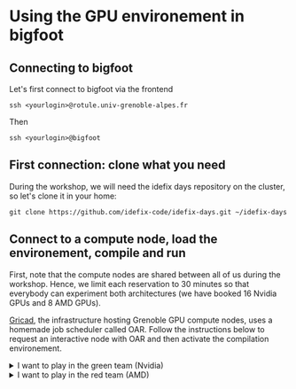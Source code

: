 # Using the GPU environement in bigfoot
## Connecting to bigfoot
Let's first connect to bigfoot via the frontend

```shell
ssh <yourlogin>@rotule.univ-grenoble-alpes.fr
```
Then
```shell
ssh <yourlogin>@bigfoot
```

## First connection: clone what you need
During the workshop, we will need the idefix days repository on the cluster, so let's clone it in your home:
```shell
git clone https://github.com/idefix-code/idefix-days.git ~/idefix-days

```

## Connect to a compute node, load the environement, compile and run

First, note that the compute nodes are shared between all of us during the workshop. Hence, we limit each reservation to 30 minutes so that everybody can experiment both architectures (we have booked 16 Nvidia GPUs and 8 AMD GPUs).

[Gricad](https://gricad.univ-grenoble-alpes.fr), the infrastructure hosting Grenoble GPU compute nodes, uses a homemade job scheduler called OAR. Follow the instructions below to request an interactive node with OAR and then activate the compilation environement.

<details><summary>I want to play in the green team (Nvidia)</summary>
If a reservation is available:

Tuesday:

  ```shell
oarsub -t inner=619658 -l nodes=1/gpu=1,walltime=0:30:0 -p "gpumodel='A100'" --project idefix-23 -I
```

Wednesday:

```shell
oarsub -t inner=618673 -l nodes=1/gpu=1,walltime=0:30:0 -p "gpumodel='V100'" --project idefix-23 -I
```

... or without reservation (every other day):

```shell
oarsub -l nodes=1/gpu=1,walltime=0:30:0 -p "gpumodel='V100'" --project idefix-23 -I
```

You must then source the Nvidia environement

```shell
source ~/idefix-days/env/nvidia-gpu.sh
```

Then, you can compile the setup you want. Simply go to the setup directory of your choice (follow the tutorial), then configure the setup for your target:
```shell
cmake $IDEFIX_DIR $NVIDIA_FLAGS
```
and compile:
```shell
make -j 4
```
... and run!

```shell
./idefix
```
</p>
</details>
<details><summary>I want to play in the red team (AMD)</summary>
If a reservation is available (wednesday only):

Tuesday:

```shell
oarsub -t inner=619621 -l nodes=1/gpu=1,walltime=0:30:0 -t amd --project idefix-23 -I
```

Wednesday:

```shell
oarsub -t inner=618674 -l nodes=1/gpu=1,walltime=0:30:0 -t amd --project idefix-23 -I
```

... or without reservation (every other day):

```shell
oarsub -l nodes=1/gpu=1,walltime=0:30:0 -t amd --project idefix-23 -I
```

You must then source the AMD environement

```shell
source ~/idefix-days/env/amd-gpu.sh
```

Then, in order to configure, compile or run the code, you need to use a particular environement with specific glibc and compiler. This is all done for you with the simple command

```shell
amd_shell
```

Note that you now enter a nix shell, with the proper AMD environement. From this point, you can configure and compile the setup of your choice. Simply go to the setup directory of your choice (follow the tutorial), then configure the setup for your target:

```shell
cmake $IDEFIX_DIR $AMD_FLAGS
```
and compile:
```shell
make -j 4
```
... and run!

```shell
./idefix
```
</p>
